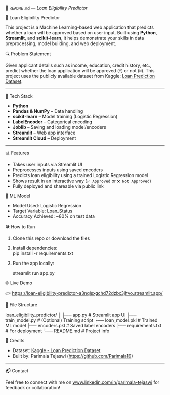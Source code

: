 

📘 `README.md` — *Loan Eligibility Predictor*

🏦 Loan Eligibility Predictor

This project is a Machine Learning-based web application that predicts whether a loan will be approved based on user input. Built using **Python**, **Streamlit**, and **scikit-learn**, it helps demonstrate your skills in data preprocessing, model building, and web deployment.

🔍 Problem Statement

Given applicant details such as income, education, credit history, etc., predict whether the loan application will be approved (`Y`) or not (`N`). This project uses the publicly available dataset from Kaggle: [Loan Prediction Dataset](https://www.kaggle.com/datasets/ninzaami/loan-predication).

---

 🚀 Tech Stack

- **Python**
- **Pandas & NumPy** – Data handling
- **scikit-learn** – Model training (Logistic Regression)
- **LabelEncoder** – Categorical encoding
- **Joblib** – Saving and loading model/encoders
- **Streamlit** – Web app interface
- **Streamlit Cloud** – Deployment

---

📊 Features

- Takes user inputs via Streamlit UI
- Preprocesses inputs using saved encoders
- Predicts loan eligibility using a trained Logistic Regression model
- Shows result in an interactive way (`✅ Approved` or `❌ Not Approved`)
- Fully deployed and shareable via public link



🧠 ML Model

- Model Used: Logistic Regression
- Target Variable: Loan_Status
- Accuracy Achieved: ~80% on test data


🛠️ How to Run

1. Clone this repo or download the files
2. Install dependencies:  
   pip install -r requirements.txt


3. Run the app locally:

   streamlit run app.py
  

🌐 Live Demo

👉 https://loan-eligibility-predictor-a3nqlsxgchd72dzbx3jhvo.streamlit.app/



 📂 File Structure


loan_eligibility_predictor/
│
├── app.py               # Streamlit app UI
├── train_model.py       # (Optional) Training script
├── loan_model.pkl       # Trained ML model
├── encoders.pkl         # Saved label encoders
├── requirements.txt     # For deployment
└── README.md            # Project info




🤝 Credits

* Dataset: [Kaggle - Loan Prediction Dataset](https://www.kaggle.com/datasets/ninzaami/loan-predication)
* Built by: Parimala Tejaswi (https://github.com/Parimala19)

---

📬 Contact

Feel free to connect with me on www.linkedin.com/in/parimala-tejaswi for feedback or collaboration!



